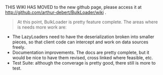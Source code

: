 THIS WIKI HAS MOVED to the new github page, please access it at http://github.com/arthur-debert/BulkLoader/wiki .

> At this point, BulkLoader is pretty feature complete.
The areas where is needs more work are:
  * The LazyLoaders need to have the deserialization broken into smaller pieces, so that client code can intercept and work on data sources freely.
  * Documentation improvements. The docs are pretty complete, but it would be nice to have them revised, cross linked where feasible, etc.
  * Test Suite: although the converage is pretty good, there still is more to test.
